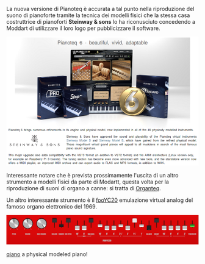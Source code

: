 La nuova versione di Pianoteq è accurata a tal punto nella riproduzione del suono di pianoforte tramite la tecnica dei modelli fisici che la stessa casa costruttrice di pianoforti **Steinway & sons** lo ha riconusciuto concedendo a Moddart di utilizzare il loro logo per pubblicizzare il software.

![pianoteq and Steinway](./images/2018-01/pt3/pianoteq-steinway.png)

Interessante notare che è prevista prossimamente l'uscita di un altro strumento a modelli fisici da parte di Modartt, questa volta per la riproduzione di suoni di organo a canne: si tratta di [Organteq](https://www.modartt.com/organteq).

Un altro interessante strumento è il [fooYC20](http://foo-yc20.codeforcode.com/) emulazione virtual analog del famoso organo elettronico del 1969.

![fooYC20](./images/2018-01/pt3/fooYC20.png)

[qiano](https://github.com/claytonotey/qiano) a physical modeled piano!
